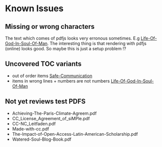 # Known Issues

## Missing or wrong characters

The text which comes of pdfjs looks very erronous sometimes. E.g [Life-Of-God-In-Soul-Of-Man](examples/Life-Of-God-In-Soul-Of-Man.pdf).
The interesting thing is that rendering with pdfjs (online) looks good. So maybe this is just a setup problem !?

## Uncovered TOC variants

- out of order items [Safe-Communication](examples/Safe-Communication.pdf)
- items in wrong lines + numbers are not numbers [Life-Of-God-In-Soul-Of-Man](examples/Life-Of-God-In-Soul-Of-Man.pdf)

## Not yet reviews test PDFS

- Achieving-The-Paris-Climate-Agreem.pdf
- CC_License_Agreement_of_siMPle.pdf
- CC-NC_Leitfaden.pdf
- Made-with-cc.pdf
- The-Impact-of-Open-Access-Latin-American-Scholarship.pdf
- Watered-Soul-Blog-Book.pdf
